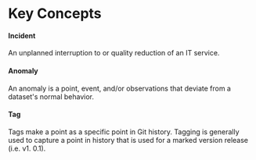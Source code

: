
# Key Concepts

#### Incident
An unplanned interruption to or quality reduction of an IT service.

#### Anomaly
An anomaly is a point, event, and/or observations that deviate from a dataset's normal behavior.

#### Tag
Tags make a point as a specific point in Git history.
Tagging is generally used to capture a point in history that is used for a marked version release (i.e. v1. 0.1).
